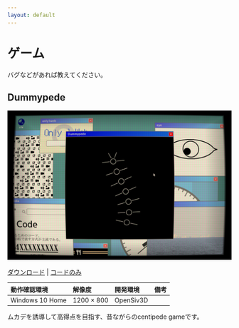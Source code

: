 ```yaml
---
layout: default
---
```


# ゲーム

バグなどがあれば教えてください。

## Dummypede

![dummypede](./images/dummypede.png)

[ダウンロード](https://www.dropbox.com/s/35oo8bhn389pecl/dummypede.zip?dl=0) | 
[コードのみ](https://github.com/Aikawa3311/Dummypede)

| 動作確認環境 | 解像度 | 開発環境 | 備考 |
|:------------|:-------|:--------|:----|
| Windows 10 Home | 1200 × 800 | OpenSiv3D | |

ムカデを誘導して高得点を目指す、昔ながらのcentipede gameです。

